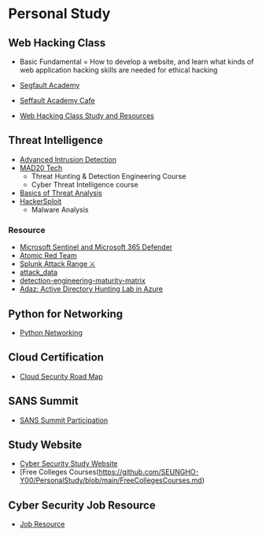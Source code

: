 # Personal Study

## Web Hacking Class

* Basic Fundamental = How to develop a website, and learn what kinds of web application hacking skills are needed for ethical hacking
  
* [Segfault Academy](https://academy.segfaulthub.com/)
* [Seffault Academy Cafe](https://cafe.naver.com/officialsegfault)
* [Web Hacking Class Study and Resources](https://github.com/SEUNGHO-Y00/Web-Hacking-Class)

## Threat Intelligence

* [Advanced Intrusion Detection](https://github.com/SEUNGHO-Y00/PersonalStudy/blob/main/AdvanceIntrusionDetection/README.md)
* [MAD20 Tech](https://github.com/SEUNGHO-Y00/PersonalStudy/blob/main/MAD20Tech/README.md)
  - Threat Hunting & Detection Engineering Course
  - Cyber Threat Intelligence course
* [Basics of Threat Analysis](https://github.com/SEUNGHO-Y00/PersonalStudy/blob/main/ThreatAnalysis/README.md)
* [HackerSploit](https://github.com/SEUNGHO-Y00/PersonalStudy/blob/main/HackerSploit/README.md)
  - Malware Analysis

### Resource

* [Microsoft Sentinel and Microsoft 365 Defender](https://github.com/azure/azure-sentinel)
* [Atomic Red Team](https://github.com/redcanaryco/atomic-red-team)
* [Splunk Attack Range ⚔️](https://github.com/splunk/attack_range)
* [attack_data](https://github.com/splunk/attack_data)
* [detection-engineering-maturity-matrix](https://github.com/k-bailey/detection-engineering-maturity-matrix)
* [Adaz: Active Directory Hunting Lab in Azure](https://github.com/christophetd/Adaz)

## Python for Networking

* [Python Networking](https://github.com/SEUNGHO-Y00/PythonforNetworking/blob/main/README.md)

## Cloud Certification

* [Cloud Security Road Map](https://github.com/SEUNGHO-Y00/PersonalStudy/blob/main/CloudCertification.md)

## SANS Summit

* [SANS Summit Participation](https://github.com/SEUNGHO-Y00/PersonalStudy/blob/main/SANSsummit.md)

## Study Website

* [Cyber Security Study Website](https://github.com/SEUNGHO-Y00/PersonalStudy/blob/main/CyberSecurityStudyWebsites.md)
* [Free Colleges Courses(https://github.com/SEUNGHO-Y00/PersonalStudy/blob/main/FreeCollegesCourses.md)

## Cyber Security Job Resource

* [Job Resource](https://github.com/SEUNGHO-Y00/PersonalStudy/blob/main/JobResource/README.md)
